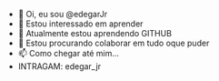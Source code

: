
- 👋 Oi, eu sou @edegarJr
- 👀 Estou interessado em aprender
- 🌱 Atualmente estou aprendendo GITHUB
- 💞️ Estou procurando colaborar em tudo oque puder
- 📫 Como chegar até mim...
- INTRAGAM: edegar_jr
